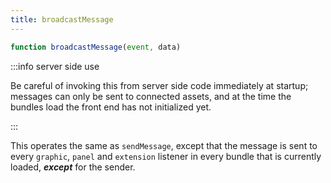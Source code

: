 ```yaml
---
title: broadcastMessage
---
```


```js
function broadcastMessage(event, data)
```

:::info server side use

Be careful of invoking this from server side code immediately at startup;
messages can only be sent to connected assets, and at the time the bundles load
the front end has not initialized yet.

:::

This operates the same as `sendMessage`, except that the message is sent to
every `graphic`, `panel` and `extension` listener in every bundle that is
currently loaded, ***except*** for the sender.
